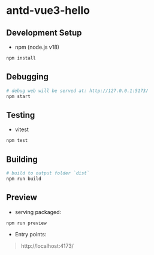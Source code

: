 # antd-vue3-hello

## Development Setup

- npm (node.js v18)

```sh
npm install
```
## Debugging

```sh
# debug web will be served at: http://127.0.0.1:5173/
npm start
```

## Testing

- vitest
```sh
npm test
```

## Building

```sh
# build to output folder `dist`
npm run build
```

## Preview

- serving packaged:

```sh
npm run preview
```

- Entry points:

> http://localhost:4173/
